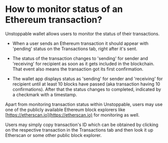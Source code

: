 # How to monitor status of an Ethereum transaction?

Unstoppable wallet allows users to monitor the status of their transactions.

- When a user sends an Ethereum transaction it should appear with 'pending' status on the Transactions tab, right after it's sent.

- The status of the transaction changes to 'sending' for sender and 'receiving' for recipient as soon as it gets included in the blockchain. That event also means the transaction got its first confirmation.

- The wallet app displays status as 'sending' for sender and 'receiving' for recipient until at least 10 blocks have passed (aka transaction having 10 confirmations). After that the status changes to completed, indicated by a checkmark with a timestamp.

Apart from monitoring transaction status within Unstoppable, users may use one of the publicly available Ethereum block explorers like [https://etherscan.io](https://etherscan.io) for monitoring as well. 

Users may simply copy transaction's ID which can be obtained by clicking on the respective transaction in the Transactions tab and then look it up Etherscan or some other public block explorer.
